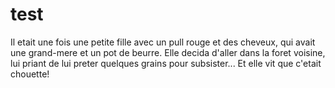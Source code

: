 # test

Il etait une fois une petite fille avec un pull rouge et des cheveux, qui avait une grand-mere et un pot de beurre.
Elle decida d'aller dans la foret voisine, lui priant de lui preter quelques grains pour subsister...
Et elle vit que c'etait chouette!
